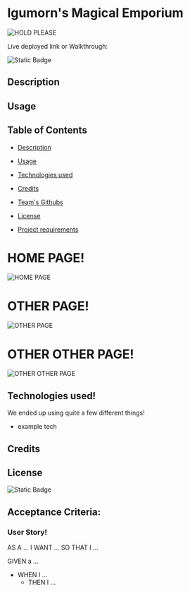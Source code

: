 # Igumorn's Magical Emporium
![HOLD PLEASE]()

Live deployed link or Walkthrough: 

![Static Badge](https://img.shields.io/badge/MIT-license?label=license&labelColor=%2332CD30&color=%23A020F0&link=https%3A%2F%2Fopensource.org%2Flicense%2Fmit%2F)

## Description


## Usage


  ## Table of Contents

- [Description](#description)

- [Usage](#usage)

- [Technologies used](#technologies-used)

- [Credits](#credits)

- [Team's Githubs](#team-githubs)

- [License](#license)

- [Project requirements](#project-requirements)

# HOME PAGE!
![HOME PAGE]()

# OTHER PAGE!
![OTHER PAGE]()

# OTHER OTHER PAGE!
![OTHER OTHER PAGE]()


## Technologies used!
We ended up using quite a few different things!
- example tech

## Credits


## License
![Static Badge](https://img.shields.io/badge/MIT-license?label=license&labelColor=%2332CD30&color=%23A020F0&link=https%3A%2F%2Fopensource.org%2Flicense%2Fmit%2F)


## Acceptance Criteria:

### User Story!

AS A ...
I WANT ...
SO THAT I ...

GIVEN a ...

- WHEN I ...
  - THEN I ...